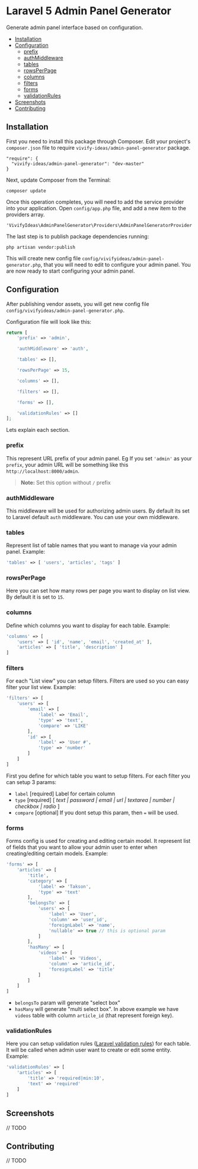 # Laravel 5 Admin Panel Generator

Generate admin panel interface based on configuration.

- [Installation](#installation)
- [Configuration](#configuration)
  - [prefix](#prefix)
  - [authMiddleware](#authMiddleware)
  - [tables](#tables)
  - [rowsPerPage](#rowsPerPage)
  - [columns](#columns)
  - [filters](#filters)
  - [forms](#forms)
  - [validationRules](#validationRules)
- [Screenshots](#screenshots)
- [Contributing](#contributing)

## Installation

First you need to install this package through Composer. Edit your project's `composer.json` file to require `vivify-ideas/admin-panel-generator` package.

```
"require": {
  "vivify-ideas/admin-panel-generator": "dev-master"
}
```

Next, update Composer from the Terminal:

```
composer update
```

Once this operation completes, you will need to add the service provider into your application.
Open `config/app.php` file, and add a new item to the providers array.

```
'VivifyIdeas\AdminPanelGenerator\Providers\AdminPanelGeneratorProvider'
```

The last step is to publish package dependencies running:

```
php artisan vendor:publish
```

This will create new config file `config/vivifyideas/admin-panel-generator.php`, that you will need to edit to configure your admin panel.
You are now ready to start configuring your admin panel.


## Configuration

After publishing vendor assets, you will get new config file `config/vivifyideas/admin-panel-generator.php`.

Configuration file will look like this:

```php
return [
    'prefix' => 'admin',

    'authMiddleware' => 'auth',

    'tables' => [],

    'rowsPerPage' => 15,

    'columns' => [],

    'filters' => [],

    'forms' => [],

    'validationRules' => []
];

```

Lets explain each section.

### prefix

This represent URL prefix of your admin panel.
Eg If you set `'admin'` as your `prefix`, your admin URL will be something like this `http://localhost:8000/admin`.

> **Note:** Set this option without `/` prefix

### authMiddleware

This middleware will be used for authorizing admin users. By default its set to Laravel default `auth` middleware.
You can use your own middleware.

### tables

Represent list of table names that you want to manage via your admin panel.
Example:

```php
'tables' => [ 'users', 'articles', 'tags' ]
```

### rowsPerPage

Here you can set how many rows per page you want to display on list view. By default it is set to `15`.

### columns

Define which columns you want to display for each table.
Example:

```php
'columns' => [
    'users' => [ 'id', 'name', 'email', 'created_at' ],
    'articles' => [ 'title', 'description' ]
]
```

### filters

For each "List view" you can setup filters. Filters are used so you can easy filter your list view. Example:

```php
'filters' => [
    'users' => [
        'email' => [
            'label' => 'Email',
            'type' => 'text',
            'compare' => 'LIKE'
        ],
        'id' => [
            'label' => 'User #',
            'type' => 'number'
        ]
    ]
]
```

First you define for which table you want to setup filters. For each filter you can setup 3 params:

- `label` [required] Label for certain column
- `type` [required] [ _text | password | email | url | textarea | number | checkbox | radio_ ]
- `compare` [optional] If you dont setup this param, then `=` will be used.

### forms

Forms config is used for creating and editing certain model.
It represent list of fields that you want to allow your admin user to enter when creating/editing certain models.
Example:

```php
'forms' => [
    'articles' => [
        'title',
        'category' => [
            'label' => 'Takson',
            'type' => 'text'
        ],
        'belongsTo' => [
            'users' => [
                'label' => 'User',
                'column' => 'user_id',
                'foreignLabel' => 'name',
                'nullable' => true // this is optional param
            ]
        ],
        'hasMany' => [
            'videos' => [
                'label' => 'Videos',
                'column' => 'article_id',
                'foreignLabel' => 'title'
            ]
        ]
    ]
]
```

- `belongsTo` param will generate "select box"
- `hasMany` will generate "multi select box". In above example we have `videos` table with column `article_id` (that represent foreign key).

### validationRules

Here you can setup validation rules ([Laravel validation rules](http://laravel.com/docs/5.0/validation#available-validation-rules)) for each table. It will be called when admin user want to create or edit some entity. Example:

```php
'validationRules' => [
    'articles' => [
        'title' => 'required|min:10',
        'text' => 'required'
    ]
]
```

## Screenshots

// TODO

## Contributing

// TODO
